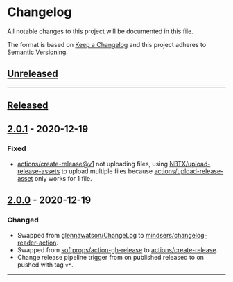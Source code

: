 # Changelog

All notable changes to this project will be documented in this file.

The format is based on [Keep a Changelog][Keep a Changelog] and this project adheres to [Semantic Versioning][Semantic Versioning].

## [Unreleased]

---

## [Released]

## [2.0.1] - 2020-12-19

### Fixed

- [actions/create-release@v1](https://github.com/actions/create-release) not uploading files, using [NBTX/upload-release-assets](https://github.com/NBTX/upload-release-assets) to upload multiple files because [actions/upload-release-asset](https://github.com/actions/upload-release-asset) only works for 1 file.

## [2.0.0] - 2020-12-19

### Changed

- Swapped from [glennawatson/ChangeLog](https://github.com/glennawatson/ChangeLog) to [mindsers/changelog-reader-action](https://github.com/mindsers/changelog-reader-action).
- Swapped from [softprops/action-gh-release](https://github.com/softprops/action-gh-release) to [actions/create-release](https://github.com/actions/create-release).
- Change release pipeline trigger from on published released to on pushed with tag `v*`.

---

<!-- Links -->
[Keep a Changelog]: https://keepachangelog.com/
[Semantic Versioning]: https://semver.org/

<!-- Versions -->
[Unreleased]: https://github.com/erri120/fun-with-github-actions/compare/v2.0.1...HEAD
[Released]: https://github.com/erri120/fun-with-github-actions/releases
[2.0.1]: https://github.com/erri120/fun-with-github-actions/compare/v2.0.0..v2.0.1
[2.0.0]: https://github.com/erri120/fun-with-github-actions/releases/v2.0.0
